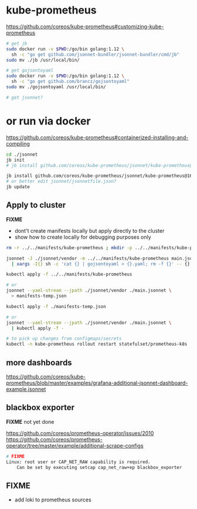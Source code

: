 # kube-prometheus

https://github.com/coreos/kube-prometheus#customizing-kube-prometheus

```bash
# get jb
sudo docker run -v $PWD:/go/bin golang:1.12 \
  sh -c "go get github.com/jsonnet-bundler/jsonnet-bundler/cmd/jb"
sudo mv ./jb /usr/local/bin/

# get gojsontoyaml
sudo docker run -v $PWD:/go/bin golang:1.12 \
  sh -c "go get github.com/brancz/gojsontoyaml"
sudo mv ./gojsontoyaml /usr/local/bin/

# get jsonnet?
```

# or run via docker
https://github.com/coreos/kube-prometheus#containerized-installing-and-compiling

```bash
cd ./jsonnet
jb init
# jb install github.com/coreos/kube-prometheus/jsonnet/kube-prometheus@release-0.1

jb install github.com/coreos/kube-prometheus/jsonnet/kube-prometheus@16a49f00d6c77ad85abbfdba49e186808daf2764
# or better edit jsonnet/jsonnetfile.json?
jb update
```


## Apply to cluster

**FIXME**
- dont't create manifests locally but apply directly to the cluster
- show how to create locally for debugging purposes only

```bash
rm -r ../../manifests/kube-prometheus ; mkdir -p ../../manifests/kube-prometheus

jsonnet -J ./jsonnet/vendor -m ../../manifests/kube-prometheus main.jsonnet \
  | xargs -I{} sh -c 'cat {} | gojsontoyaml > {}.yaml; rm -f {}' -- {}

kubectl apply -f ../../manifests/kube-prometheus

# or
jsonnet --yaml-stream --jpath ./jsonnet/vendor ./main.jsonnet \
  > manifests-temp.json

kubectl apply -f ./manifests-temp.json

# or
jsonnet --yaml-stream --jpath ./jsonnet/vendor ./main.jsonnet \
  | kubectl apply -f -

# to pick up changes from configmaps/secrets
kubectl -n kube-prometheus rollout restart statefulset/prometheus-k8s
```

## more dashboards

https://github.com/coreos/kube-prometheus/blob/master/examples/grafana-additional-jsonnet-dashboard-example.jsonnet


## blackbox exporter

**FIXME** not yet done

https://github.com/coreos/prometheus-operator/issues/2010
https://github.com/coreos/prometheus-operator/tree/master/example/additional-scrape-configs


```bash
# FIXME
Linux: root user or CAP_NET_RAW capability is required.
    Can be set by executing setcap cap_net_raw+ep blackbox_exporter
```

## FIXME
- add loki to prometheus sources